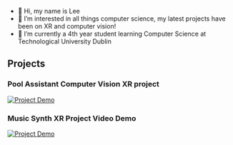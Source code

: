- 👋 Hi, my name is Lee
- 👀 I’m interested in all things computer science, my latest projects have been on XR and computer vision!
- 🌱 I’m currently a 4th year student learning Computer Science at Technological University Dublin

## **Projects**

### Pool Assistant Computer Vision XR project
 [![Project Demo](http://img.youtube.com/vi/xSxluX3aaK4/hqdefault.jpg)](https://www.youtube.com/watch?v=xSxluX3aaK4)

### Music Synth XR Project Video Demo
 [![Project Demo](http://img.youtube.com/vi/wHFfQDwnbWw/hqdefault.jpg)](https://www.youtube.com/watch?v=wHFfQDwnbWw)
